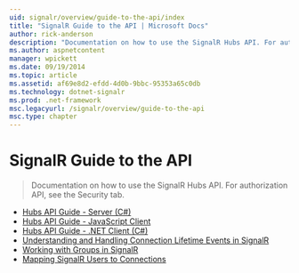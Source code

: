 ```yaml
---
uid: signalr/overview/guide-to-the-api/index
title: "SignalR Guide to the API | Microsoft Docs"
author: rick-anderson
description: "Documentation on how to use the SignalR Hubs API. For authorization API, see the Security tab."
ms.author: aspnetcontent
manager: wpickett
ms.date: 09/19/2014
ms.topic: article
ms.assetid: af69e8d2-efdd-4d0b-9bbc-95353a65c0db
ms.technology: dotnet-signalr
ms.prod: .net-framework
msc.legacyurl: /signalr/overview/guide-to-the-api
msc.type: chapter
---
```

SignalR Guide to the API
====================
> Documentation on how to use the SignalR Hubs API. For authorization API, see the Security tab.


- [Hubs API Guide - Server (C#)](hubs-api-guide-server.md)
- [Hubs API Guide - JavaScript Client](hubs-api-guide-javascript-client.md)
- [Hubs API Guide - .NET Client (C#)](hubs-api-guide-net-client.md)
- [Understanding and Handling Connection Lifetime Events in SignalR](handling-connection-lifetime-events.md)
- [Working with Groups in SignalR](working-with-groups.md)
- [Mapping SignalR Users to Connections](mapping-users-to-connections.md)